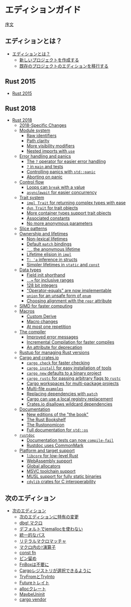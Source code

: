 <!--
# The Edition Guide
-->
# エディションガイド

<!--
[Introduction](introduction.md)
-->
[序文](introduction.md)

<!--
## What are editions?
-->
## エディションとは？

<!--
- [What are editions?](editions/index.md)
  - [Creating a new project](editions/creating-a-new-project.md)
  - [Transitioning an existing project to a new edition](editions/transitioning-an-existing-project-to-a-new-edition.md)
-->

- [エディションとは？](editions/index.md)
  - [新しいプロジェクトを作成する](editions/creating-a-new-project.md)
  - [既存のプロジェクトのエディションを移行する](editions/transitioning-an-existing-project-to-a-new-edition.md)

## Rust 2015

- [Rust 2015](rust-2015/index.md)

## Rust 2018

- [Rust 2018](rust-2018/index.md)
    - [2018-Specific Changes](rust-2018/edition-changes.md)
    - [Module system](rust-2018/module-system/index.md)
      - [Raw identifiers](rust-2018/module-system/raw-identifiers.md)
      - [Path clarity](rust-2018/module-system/path-clarity.md)
      - [More visibility modifiers](rust-2018/module-system/more-visibility-modifiers.md)
      - [Nested imports with `use`](rust-2018/module-system/nested-imports-with-use.md)
    - [Error handling and panics](rust-2018/error-handling-and-panics/index.md)
      - [The `?` operator for easier error handling](rust-2018/error-handling-and-panics/the-question-mark-operator-for-easier-error-handling.md)
      - [`?` in `main` and tests](rust-2018/error-handling-and-panics/question-mark-in-main-and-tests.md)
      - [Controlling panics with `std::panic`](rust-2018/error-handling-and-panics/controlling-panics-with-std-panic.md)
      - [Aborting on panic](rust-2018/error-handling-and-panics/aborting-on-panic.md)
    - [Control flow](rust-2018/control-flow/index.md)
      - [Loops can `break` with a value](rust-2018/control-flow/loops-can-break-with-a-value.md)
      - [`async`/`await` for easier concurrency](rust-2018/control-flow/async-await-for-easier-concurrency.md)
    - [Trait system](rust-2018/trait-system/index.md)
      - [`impl Trait` for returning complex types with ease](rust-2018/trait-system/impl-trait-for-returning-complex-types-with-ease.md)
      - [`dyn Trait` for trait objects](rust-2018/trait-system/dyn-trait-for-trait-objects.md)
      - [More container types support trait objects](rust-2018/trait-system/more-container-types-support-trait-objects.md)
      - [Associated constants](rust-2018/trait-system/associated-constants.md)
      - [No more anonymous parameters](rust-2018/trait-system/no-anon-params.md)
    - [Slice patterns](rust-2018/slice-patterns.md)
    - [Ownership and lifetimes](rust-2018/ownership-and-lifetimes/index.md)
      - [Non-lexical lifetimes](rust-2018/ownership-and-lifetimes/non-lexical-lifetimes.md)
      - [Default `match` bindings](rust-2018/ownership-and-lifetimes/default-match-bindings.md)
      - [`'_`, the anonymous lifetime](rust-2018/ownership-and-lifetimes/the-anonymous-lifetime.md)
      - [Lifetime elision in `impl`](rust-2018/ownership-and-lifetimes/lifetime-elision-in-impl.md)
      - [`T: 'a` inference in structs](rust-2018/ownership-and-lifetimes/inference-in-structs.md)
      - [Simpler lifetimes in `static` and `const`](rust-2018/ownership-and-lifetimes/simpler-lifetimes-in-static-and-const.md)
    - [Data types](rust-2018/data-types/index.md)
      - [Field init shorthand](rust-2018/data-types/field-init-shorthand.md)
      - [`..=` for inclusive ranges](rust-2018/data-types/inclusive-ranges.md)
      - [128 bit integers](rust-2018/data-types/128-bit-integers.md)
      - ["Operator-equals" are now implementable](rust-2018/data-types/operator-equals-are-now-implementable.md)
      - [`union` for an unsafe form of `enum`](rust-2018/data-types/union-for-an-unsafe-form-of-enum.md)
      - [Choosing alignment with the `repr` attribute](rust-2018/data-types/choosing-alignment-with-the-repr-attribute.md)
    - [SIMD for faster computing](rust-2018/simd-for-faster-computing.md)
    - [Macros](rust-2018/macros/index.md)
      - [Custom Derive](rust-2018/macros/custom-derive.md)
      - [Macro changes](rust-2018/macros/macro-changes.md)
      - [At most one repetition](rust-2018/macros/at-most-once.md)
    - [The compiler](rust-2018/the-compiler/index.md)
      - [Improved error messages](rust-2018/the-compiler/improved-error-messages.md)
      - [Incremental Compilation for faster compiles](rust-2018/the-compiler/incremental-compilation-for-faster-compiles.md)
      - [An attribute for deprecation](rust-2018/the-compiler/an-attribute-for-deprecation.md)
    - [Rustup for managing Rust versions](rust-2018/rustup-for-managing-rust-versions.md)
    - [Cargo and crates.io](rust-2018/cargo-and-crates-io/index.md)
      - [`cargo check` for faster checking](rust-2018/cargo-and-crates-io/cargo-check-for-faster-checking.md)
      - [`cargo install` for easy installation of tools](rust-2018/cargo-and-crates-io/cargo-install-for-easy-installation-of-tools.md)
      - [`cargo new` defaults to a binary project](rust-2018/cargo-and-crates-io/cargo-new-defaults-to-a-binary-project.md)
      - [`cargo rustc` for passing arbitrary flags to `rustc`](rust-2018/cargo-and-crates-io/cargo-rustc-for-passing-arbitrary-flags-to-rustc.md)
      - [Cargo workspaces for multi-package projects](rust-2018/cargo-and-crates-io/cargo-workspaces-for-multi-package-projects.md)
      - [Multi-file `examples`](rust-2018/cargo-and-crates-io/multi-file-examples.md)
      - [Replacing dependencies with `patch`](rust-2018/cargo-and-crates-io/replacing-dependencies-with-patch.md)
      - [Cargo can use a local registry replacement](rust-2018/cargo-and-crates-io/cargo-can-use-a-local-registry-replacement.md)
      - [Crates.io disallows wildcard dependencies](rust-2018/cargo-and-crates-io/crates-io-disallows-wildcard-dependencies.md)
    - [Documentation](rust-2018/documentation/index.md)
      - [New editions of the "the book"](rust-2018/documentation/new-editions-of-the-book.md)
      - [The Rust Bookshelf](rust-2018/documentation/the-rust-bookshelf.md)
      - [The Rustonomicon](rust-2018/documentation/the-rustonomicon.md)
      - [Full documentation for `std::os`](rust-2018/documentation/std-os-has-documentation-for-all-platforms.md)
    - [`rustdoc`](rust-2018/rustdoc/index.md)
      - [Documentation tests can now `compile-fail`](rust-2018/rustdoc/documentation-tests-can-now-compile-fail.md)
      - [Rustdoc uses CommonMark](rust-2018/rustdoc/rustdoc-uses-commonmark.md)
    - [Platform and target support](rust-2018/platform-and-target-support/index.md)
      - [`libcore` for low-level Rust](rust-2018/platform-and-target-support/libcore-for-low-level-rust.md)
      - [WebAssembly support](rust-2018/platform-and-target-support/webassembly-support.md)
      - [Global allocators](rust-2018/platform-and-target-support/global-allocators.md)
      - [MSVC toolchain support](rust-2018/platform-and-target-support/msvc-toolchain-support.md)
      - [MUSL support for fully static binaries](rust-2018/platform-and-target-support/musl-support-for-fully-static-binaries.md)
      - [`cdylib` crates for C interoperability](rust-2018/platform-and-target-support/cdylib-crates-for-c-interoperability.md)
<!--
## The Next Edition
 -->
## 次のエディション

<!--
- [The Next Edition](rust-next/index.md)
    - [Next-Specific Changes](rust-next/edition-changes.md)
    - [The dbg! macro](rust-next/dbg-macro.md)
    - [No jemalloc by default](rust-next/no-jemalloc.md)
    - [Uniform Paths](rust-next/uniform-paths.md)
    - [`literal` macro matcher](rust-next/literal-macro-matcher.md)
    - [`?` operator in macros](rust-next/qustion-mark-operator-in-macros.md)
    - [const fn](rust-next/const-fn.md)
    - [Pinning](rust-next/pin.md)
    - [No more FnBox](rust-next/no-more-fnbox.md)
    - [Alternative Cargo Registries](rust-next/alternative-cargo-registries.md)
    - [TryFrom and TryInto](rust-next/tryfrom-and-tryinto.md)
    - [The Future trait](rust-next/future.md)
    - [The alloc crate](rust-next/alloc.md)
    - [MaybeUninit<T>](rust-next/maybe-uninit.md)
    - [cargo vendor](rust-next/cargo-vendor.md)
-->
- [次のエディション](rust-next/index.md)
    - [次のエディションに特有の変更](rust-next/edition-changes.md)
    - [dbg! マクロ](rust-next/dbg-macro.md)
    - [デフォルトでjemallocを使わない](rust-next/no-jemalloc.md)
    - [統一的なパス](rust-next/uniform-paths.md)
    - [リテラルマクロマッチャ](rust-next/literal-macro-matcher.md)
    - [マクロ内の`?`演算子](rust-next/qustion-mark-operator-in-macros.md)
    - [const fn](rust-next/const-fn.md)
    - [ピン留め](rust-next/pin.md)
    - [FnBoxは不要に](rust-next/no-more-fnbox.md)
    - [Cargoレジストリが選択できるように](rust-next/alternative-cargo-registries.md)
    - [TryFromとTryInto](rust-next/tryfrom-and-tryinto.md)
    - [Futureトレイト](rust-next/future.md)
    - [allocクレート](rust-next/alloc.md)
    - [MaybeUninit<T>](rust-next/maybe-uninit.md)
    - [cargo vendor](rust-next/cargo-vendor.md)
